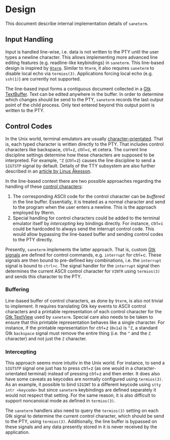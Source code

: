 # Design

This document describe internal implementation details of `saneterm`.

## Input Handling

Input is handled line-wise, i.e. data is not written to the PTY until
the user types a newline character. This allows implementing more
advanced line editing features (e.g. readline-like keybindings) in
`saneterm`. This line-based design is inspired by [`9term`][9term man page].
Similar to `9term`, it also requires `saneterm` to disable local echo
via `termios(3)`. Applications forcing local echo (e.g. `ssh(1)`) are
currently not supported.

The line-based input forms a contiguous document collected in a
[Gtk TextBuffer][gtk textbuffer]. Text can be edited anywhere in the
buffer. In order to determine which changes should be send to the PTY,
`saneterm` records the last output point of the child process. Only text
entered beyond this output point is written to the PTY.

## Control Codes

In the Unix world, terminal emulators are usually [character-orientated][char terms].
That is, each typed character is written directly to the PTY. That
includes control characters like backspace, ctrl+z, ctrl+c, et cetera.
The current line discipline settings determine how these characters are
supposed to be interpreted. For example, `^Z` (ctrl+z) causes the line
discipline to send a `SIGTSTP` signal by default. Details of the TTY
subsystem are also further described in an [article by Linus Åkesson][tty demystified].

In the line-based context there are two possible approaches regarding
the handling of these [control characters][wikipedia c0 and c1]:

1. The corresponding ASCII code for the control character can be
   *buffered* in the line buffer. Essentially, it is treated as a normal
   character and send to the program when the user enters a newline.
   This is the approach employed by 9term.
2. Special handling for control characters could be added to the
   terminal emulator itself by *intercepting* key bindings directly. For
   instance, ctrl+c could be hardcoded to always send the interrupt
   control code. This would allow bypassing the line-based buffer and
   sending control codes to the PTY directly.

Presently, `saneterm` implements the latter approach. That is, custom
[Gtk signals][gtk signals] are defined for control commands, e.g.
`interrupt` for ctrl+c. These signals are then bound to pre-defined key
combinations, i.e. the `interrupt` signal is bound to `ctrl+c`. The
signal handler for the `interrupt` signal then determines the current ASCII
control character for `VINTR` using `termios(3)` and sends this
character to the PTY.

### Buffering

Line-based buffer of control characters, as done by `9term`, is also not
trivial to implement. It requires translating Gtk key events to ASCII
control characters and a printable representation of each control
character for the [Gtk TextView][gtk textview] used by `saneterm`.
Special care also needs to be taken to ensure that this printable
representation behaves like a single character. For instance, if the
printable representation for ctrl+z (`0x1a`) is `^Z`, a standard Gtk
`backspace` signal must remove the entire thing (i.e. the `^` and the
`Z` character) and not just the `Z` character.

### Intercepting

This approach seems more intuitiv in the Unix world. For instance, to
send a `SIGTSTP` signal one just has to press ctrl+z (as one would in a
character-orientated terminal) instead of pressing ctrl+z and then
enter. It does also have some caveats as keycodes are normally
configured using `termios(3)`. As an example, it possible to bind
`SIGINT` to a different keycode using `stty intr <keycode>` but since
`saneterm` keybindings are defined separately it would not respect that
setting. For the same reason, it is also difficult to support
noncanoical mode as defined in `termios(3)`.

The `saneterm` handlers also need to query the `termios(3)` setting on
each Gtk signal to determine the current control character, which should
be send to the PTY, using `termios(3)`.  Additionally, the line buffer
is bypassed on these signals and any data presently stored in it is
never received by the application.

[9term man page]: https://9fans.github.io/plan9port/man/man1/9term.html
[gtk textbuffer]: https://developer.gnome.org/gtk3/stable/GtkTextBuffer.html
[tty demystified]: https://www.linusakesson.net/programming/tty/
[wikipedia c0 and c1]: https://en.wikipedia.org/wiki/C0_and_C1_control_codes
[gtk signals]: https://developer.gnome.org/gtk-tutorial/stable/x159.html
[gtk textview]: https://developer.gnome.org/gtk3/stable/GtkTextView.html
[char terms]: https://en.wikipedia.org/wiki/Computer_terminal#Character-oriented_terminal
